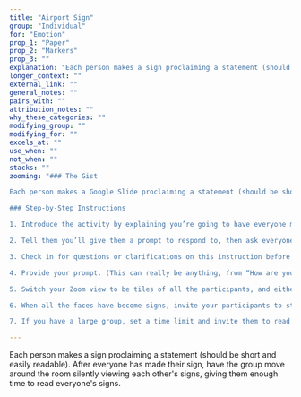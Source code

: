 ```yaml
---
title: "Airport Sign"
group: "Individual"
for: "Emotion"
prop_1: "Paper"
prop_2: "Markers"
prop_3: ""
explanation: "Each person makes a sign proclaiming a statement (should be short and easily readable). After everyone has made their sign, have the group move around the room silently viewing each other\'s signs, giving them enough time to read everyone\'s signs."
longer_context: ""
external_link: ""
general_notes: ""
pairs_with: ""
attribution_notes: ""
why_these_categories: ""
modifying_group: ""
modifying_for: ""
excels_at: ""
use_when: ""
not_when: ""
stacks: ""
zooming: "### The Gist

Each person makes a Google Slide proclaiming a statement (should be short, with a large font, and easily readable). After everyone has made their sign, have them turn on screen sharing and display it, then ask the group to quietly click through everyone’s views, giving them enough time to read one another’s signs.

### Step-by-Step Instructions

1. Introduce the activity by explaining you’re going to have everyone make an airport sign (i.e., a sign a driver holds to find their passenger disembarking an airplane, from back before ridesharing)

2. Tell them you’ll give them a prompt to respond to, then ask everyone to open up Google Slides and create a sign with a short message, in a large, easy-to-read font. And that once they’re done writing, they should switch from camera to screen share.

3. Check in for questions or clarifications on this instruction before giving the prompt (also giving the participants who weren’t logged into Google Slides a little panic time to get that ready)

4. Provide your prompt. (This can really be anything, from “How are you feeling?” to “What message do you need to hear right now?”) Mute all participants.

5. Switch your Zoom view to be tiles of all the participants, and either give people time updates (i.e., “You have 1 more minute”) or just watch for screens to transition from faces to slides.

6. When all the faces have become signs, invite your participants to start clicking through them, silently reflecting on what they’re reading.

7. If you have a large group, set a time limit and invite them to read however many they can. For smaller groups, ask them to read everyone’s sign (you can have them signal to you by “raising their hand” on Zoom when they’re done)."

---
```


Each person makes a sign proclaiming a statement (should be short and easily readable). After everyone has made their sign, have the group move around the room silently viewing each other's signs, giving them enough time to read everyone's signs.
